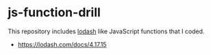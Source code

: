 # js-function-drill

This repository includes [lodash]('https://lodash.com/docs/4.17.15') like JavaScript functions that I coded.
- https://lodash.com/docs/4.17.15

